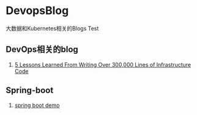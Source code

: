 # DevopsBlog

大数据和Kubernetes相关的Blogs Test

## DevOps相关的blog
1. [5 Lessons Learned From Writing Over 300,000 Lines of Infrastructure Code](https://blog.gruntwork.io/5-lessons-learned-from-writing-over-300-000-lines-of-infrastructure-code-36ba7fadeac1)


## Spring-boot
1. [spring boot demo](https://github.com/xkcoding/spring-boot-demo)
